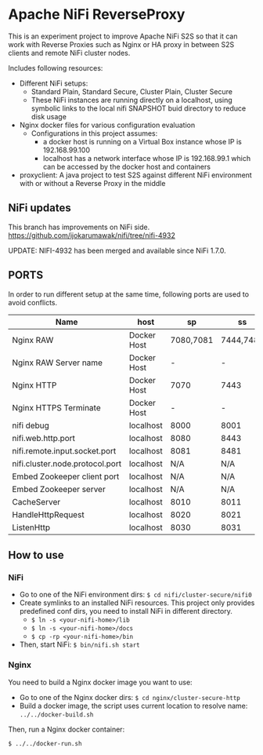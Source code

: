 
# Apache NiFi ReverseProxy

This is an experiment project to improve Apache NiFi S2S so that it can work with Reverse Proxies such as Nginx or HA proxy in between S2S clients and remote NiFi cluster nodes.

Includes following resources:

- Different NiFi setups:
  - Standard Plain, Standard Secure, Cluster Plain, Cluster Secure
  - These NiFi instances are running directly on a localhost, using symbolic links to the local nifi SNAPSHOT buid directory to reduce disk usage
- Nginx docker files for various configuration evaluation
  - Configurations in this project assumes:
    - a docker host is running on a Virtual Box instance whose IP is 192.168.99.100
    - localhost has a network interface whose IP is 192.168.99.1 which can be accessed by the docker host and containers
- proxyclient: A java project to test S2S against different NiFi environment with or without a Reverse Proxy in the middle

## NiFi updates

This branch has improvements on NiFi side.
https://github.com/ijokarumawak/nifi/tree/nifi-4932

UPDATE: NIFI-4932 has been merged and available since NiFi 1.7.0.

## PORTS

In order to run different setup at the same time, following ports are used to avoid conflicts.

|Name|host|sp|ss|cp|cs|
|----|----|--|--|--|--|
|Nginx RAW|Docker Host|7080,7081|7444,7481|17090,17091,17092|17490,17491,17492|
|Nginx RAW Server name|Docker Host|-|-|17190,17191|17590,17591|
|Nginx HTTP|Docker Host|7070|7443|17080|17443|
|Nginx HTTPS Terminate|Docker Host|-|-|17453|-|
|nifi debug|localhost|8000|8001|8002,8003|8004,8005|
|nifi.web.http.port|localhost|8080|8443|18080,18081|18443,18444|
|nifi.remote.input.socket.port|localhost|8081|8481|18091,18092|18491,18492|
|nifi.cluster.node.protocol.port|localhost|N/A|N/A|18071,18072|18471,18472|
|Embed Zookeeper client port|localhost|N/A|N/A|2181|2182|
|Embed Zookeeper server|localhost|N/A|N/A|2888:3888|2889:3889|
|CacheServer|localhost|8010|8011|8012|8013|
|HandleHttpRequest|localhost|8020|8021|8022|8023|
|ListenHttp|localhost|8030|8031|8032,8033|8034,8035|

## How to use

### NiFi

- Go to one of the NiFi environment dirs: `$ cd nifi/cluster-secure/nifi0`
- Create symlinks to an installed NiFi resources. This project only provides predefined conf dirs, you need to install NiFi in different directory.
    - `$ ln -s <your-nifi-home>/lib`
    - `$ ln -s <your-nifi-home>/docs`
    - `$ cp -rp <your-nifi-home>/bin`
- Then, start NiFi: `$ bin/nifi.sh start`

### Nginx

You need to build a Nginx docker image you want to use:

- Go to one of the Nginx docker dirs: `$ cd nginx/cluster-secure-http`
- Build a docker image, the script uses current location to resolve name: `../../docker-build.sh`

Then, run a Nginx docker container:

```
$ ../../docker-run.sh
```


